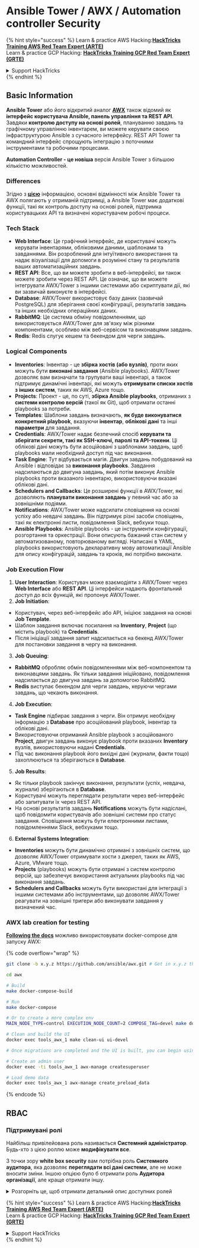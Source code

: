 # Ansible Tower / AWX / Automation controller Security

{% hint style="success" %}
Learn & practice AWS Hacking:<img src="../.gitbook/assets/image (1).png" alt="" data-size="line">[**HackTricks Training AWS Red Team Expert (ARTE)**](https://training.hacktricks.xyz/courses/arte)<img src="../.gitbook/assets/image (1).png" alt="" data-size="line">\
Learn & practice GCP Hacking: <img src="../.gitbook/assets/image (2).png" alt="" data-size="line">[**HackTricks Training GCP Red Team Expert (GRTE)**<img src="../.gitbook/assets/image (2).png" alt="" data-size="line">](https://training.hacktricks.xyz/courses/grte)

<details>

<summary>Support HackTricks</summary>

* Check the [**subscription plans**](https://github.com/sponsors/carlospolop)!
* **Join the** 💬 [**Discord group**](https://discord.gg/hRep4RUj7f) or the [**telegram group**](https://t.me/peass) or **follow** us on **Twitter** 🐦 [**@hacktricks\_live**](https://twitter.com/hacktricks\_live)**.**
* **Share hacking tricks by submitting PRs to the** [**HackTricks**](https://github.com/carlospolop/hacktricks) and [**HackTricks Cloud**](https://github.com/carlospolop/hacktricks-cloud) github repos.

</details>
{% endhint %}

## Basic Information

**Ansible Tower** або його відкритий аналог [**AWX**](https://github.com/ansible/awx) також відомий як **інтерфейс користувача Ansible, панель управління та REST API**. Завдяки **контролю доступу на основі ролей**, плануванню завдань та графічному управлінню інвентарем, ви можете керувати своєю інфраструктурою Ansible з сучасного інтерфейсу. REST API Tower та командний інтерфейс спрощують інтеграцію з поточними інструментами та робочими процесами.

**Automation Controller - це новіша** версія Ansible Tower з більшою кількістю можливостей.

### Differences

Згідно з [**цією**](https://blog.devops.dev/ansible-tower-vs-awx-under-the-hood-65cfec78db00) інформацією, основні відмінності між Ansible Tower та AWX полягають у отриманій підтримці, а Ansible Tower має додаткові функції, такі як контроль доступу на основі ролей, підтримка користувацьких API та визначені користувачем робочі процеси.

### Tech Stack

* **Web Interface**: Це графічний інтерфейс, де користувачі можуть керувати інвентарями, обліковими даними, шаблонами та завданнями. Він розроблений для інтуїтивного використання та надає візуалізації для допомоги в розумінні стану та результатів ваших автоматизаційних завдань.
* **REST API**: Все, що ви можете зробити в веб-інтерфейсі, ви також можете зробити через REST API. Це означає, що ви можете інтегрувати AWX/Tower з іншими системами або скриптувати дії, які ви зазвичай виконуєте в інтерфейсі.
* **Database**: AWX/Tower використовує базу даних (зазвичай PostgreSQL) для зберігання своєї конфігурації, результатів завдань та інших необхідних операційних даних.
* **RabbitMQ**: Це система обміну повідомленнями, що використовується AWX/Tower для зв'язку між різними компонентами, особливо між веб-сервісом та виконавцями завдань.
* **Redis**: Redis слугує кешем та бекендом для черги завдань.

### Logical Components

* **Inventories**: Інвентар - це **збірка хостів (або вузлів)**, проти яких можуть бути **виконані завдання** (Ansible playbooks). AWX/Tower дозволяє вам визначати та групувати ваші інвентарі, а також підтримує динамічні інвентарі, які можуть **отримувати списки хостів з інших систем**, таких як AWS, Azure тощо.
* **Projects**: Проект - це, по суті, **збірка Ansible playbooks**, отриманих з **системи контролю версій** (такої як Git), щоб отримати останні playbooks за потреби.
* **Templates**: Шаблони завдань визначають, **як буде виконуватися конкретний playbook**, вказуючи **інвентар**, **облікові дані** та інші **параметри** для завдання.
* **Credentials**: AWX/Tower надає безпечний спосіб **керувати та зберігати секрети, такі як SSH-ключі, паролі та API-токени**. Ці облікові дані можуть бути асоційовані з шаблонами завдань, щоб playbooks мали необхідний доступ під час виконання.
* **Task Engine**: Тут відбувається магія. Двигун завдань побудований на Ansible і відповідає за **виконання playbooks**. Завдання надсилаються до двигуна завдань, який потім виконує Ansible playbooks проти вказаного інвентарю, використовуючи вказані облікові дані.
* **Schedulers and Callbacks**: Це розширені функції в AWX/Tower, які дозволяють **планувати виконання завдань** у певний час або за зовнішніми подіями.
* **Notifications**: AWX/Tower може надсилати сповіщення на основі успіху або невдачі завдань. Він підтримує різні засоби сповіщень, такі як електронні листи, повідомлення Slack, вебхуки тощо.
* **Ansible Playbooks**: Ansible playbooks - це інструменти конфігурації, розгортання та оркестрації. Вони описують бажаний стан систем у автоматизованому, повторюваному вигляді. Написані в YAML, playbooks використовують декларативну мову автоматизації Ansible для опису конфігурацій, завдань та кроків, які потрібно виконати.

### Job Execution Flow

1. **User Interaction**: Користувач може взаємодіяти з AWX/Tower через **Web Interface** або **REST API**. Ці інтерфейси надають фронтальний доступ до всіх функцій, які пропонує AWX/Tower.
2. **Job Initiation**:
* Користувач, через веб-інтерфейс або API, ініціює завдання на основі **Job Template**.
* Шаблон завдання включає посилання на **Inventory**, **Project** (що містить playbook) та **Credentials**.
* Після ініціації завдання запит надсилається на бекенд AWX/Tower для постановки завдання в чергу на виконання.
3. **Job Queuing**:
* **RabbitMQ** обробляє обмін повідомленнями між веб-компонентом та виконавцями завдань. Як тільки завдання ініційовано, повідомлення надсилається до двигуна завдань за допомогою RabbitMQ.
* **Redis** виступає бекендом для черги завдань, керуючи чергами завдань, що чекають виконання.
4. **Job Execution**:
* **Task Engine** підбирає завдання з черги. Він отримує необхідну інформацію з **Database** про асоційований playbook, інвентар та облікові дані.
* Використовуючи отриманий Ansible playbook з асоційованого **Project**, двигун завдань виконує playbook проти вказаних **Inventory** вузлів, використовуючи надані **Credentials**.
* Під час виконання playbook його вихідні дані (журнали, факти тощо) захоплюються та зберігаються в **Database**.
5. **Job Results**:
* Як тільки playbook закінчує виконання, результати (успіх, невдача, журнали) зберігаються в **Database**.
* Користувачі можуть переглядати результати через веб-інтерфейс або запитувати їх через REST API.
* На основі результатів завдань **Notifications** можуть бути надіслані, щоб повідомити користувачів або зовнішні системи про статус завдання. Сповіщення можуть бути електронними листами, повідомленнями Slack, вебхуками тощо.
6. **External Systems Integration**:
* **Inventories** можуть бути динамічно отримані з зовнішніх систем, що дозволяє AWX/Tower отримувати хости з джерел, таких як AWS, Azure, VMware тощо.
* **Projects** (playbooks) можуть бути отримані з систем контролю версій, що забезпечує використання актуальних playbooks під час виконання завдань.
* **Schedulers and Callbacks** можуть бути використані для інтеграції з іншими системами або інструментами, що дозволяє AWX/Tower реагувати на зовнішні тригери або виконувати завдання у визначений час.

### AWX lab creation for testing

[**Following the docs**](https://github.com/ansible/awx/blob/devel/tools/docker-compose/README.md) можливо використовувати docker-compose для запуску AWX:

{% code overflow="wrap" %}
```bash
git clone -b x.y.z https://github.com/ansible/awx.git # Get in x.y.z the latest release version

cd awx

# Build
make docker-compose-build

# Run
make docker-compose

# Or to create a more complex env
MAIN_NODE_TYPE=control EXECUTION_NODE_COUNT=2 COMPOSE_TAG=devel make docker-compose

# Clean and build the UI
docker exec tools_awx_1 make clean-ui ui-devel

# Once migrations are completed and the UI is built, you can begin using AWX. The UI can be reached in your browser at https://localhost:8043/#/home, and the API can be found at https://localhost:8043/api/v2.

# Create an admin user
docker exec -ti tools_awx_1 awx-manage createsuperuser

# Load demo data
docker exec tools_awx_1 awx-manage create_preload_data
```
{% endcode %}

## RBAC

### Підтримувані ролі

Найбільш привілейована роль називається **Системний адміністратор**. Будь-хто з цією роллю може **модифікувати все**.

З точки зору **white box security** вам потрібна роль **Системного аудитора**, яка дозволяє **переглядати всі дані системи**, але не може вносити зміни. Іншою опцією було б отримати роль **Аудитора організації**, але краще отримати іншу.

<details>

<summary>Розгорніть це, щоб отримати детальний опис доступних ролей</summary>

1. **Системний адміністратор**:
* Це роль суперкористувача з дозволами на доступ і модифікацію будь-якого ресурсу в системі.
* Вони можуть керувати всіма організаціями, командами, проектами, інвентарями, шаблонами завдань тощо.
2. **Системний аудитор**:
* Користувачі з цією роллю можуть переглядати всі дані системи, але не можуть вносити зміни.
* Ця роль призначена для дотримання норм і контролю.
3. **Ролі організації**:
* **Адміністратор**: Повний контроль над ресурсами організації.
* **Аудитор**: Доступ лише для перегляду ресурсів організації.
* **Член**: Основне членство в організації без конкретних дозволів.
* **Виконати**: Може виконувати шаблони завдань в організації.
* **Читати**: Може переглядати ресурси організації.
4. **Ролі проекту**:
* **Адміністратор**: Може керувати і модифікувати проект.
* **Використовувати**: Може використовувати проект у шаблоні завдання.
* **Оновити**: Може оновити проект за допомогою SCM (системи контролю версій).
5. **Ролі інвентарю**:
* **Адміністратор**: Може керувати і модифікувати інвентар.
* **Ad Hoc**: Може виконувати команди ad hoc на інвентарі.
* **Оновити**: Може оновити джерело інвентарю.
* **Використовувати**: Може використовувати інвентар у шаблоні завдання.
* **Читати**: Доступ лише для перегляду.
6. **Ролі шаблону завдання**:
* **Адміністратор**: Може керувати і модифікувати шаблон завдання.
* **Виконати**: Може виконувати завдання.
* **Читати**: Доступ лише для перегляду.
7. **Ролі облікових даних**:
* **Адміністратор**: Може керувати і модифікувати облікові дані.
* **Використовувати**: Може використовувати облікові дані в шаблонах завдань або інших відповідних ресурсах.
* **Читати**: Доступ лише для перегляду.
8. **Ролі команди**:
* **Член**: Частина команди, але без конкретних дозволів.
* **Адміністратор**: Може керувати членами команди та пов'язаними ресурсами.
9. **Ролі робочого процесу**:
* **Адміністратор**: Може керувати і модифікувати робочий процес.
* **Виконати**: Може виконувати робочий процес.
* **Читати**: Доступ лише для перегляду.

</details>

{% hint style="success" %}
Learn & practice AWS Hacking:<img src="../.gitbook/assets/image (1).png" alt="" data-size="line">[**HackTricks Training AWS Red Team Expert (ARTE)**](https://training.hacktricks.xyz/courses/arte)<img src="../.gitbook/assets/image (1).png" alt="" data-size="line">\
Learn & practice GCP Hacking: <img src="../.gitbook/assets/image (2).png" alt="" data-size="line">[**HackTricks Training GCP Red Team Expert (GRTE)**<img src="../.gitbook/assets/image (2).png" alt="" data-size="line">](https://training.hacktricks.xyz/courses/grte)

<details>

<summary>Support HackTricks</summary>

* Check the [**subscription plans**](https://github.com/sponsors/carlospolop)!
* **Join the** 💬 [**Discord group**](https://discord.gg/hRep4RUj7f) or the [**telegram group**](https://t.me/peass) or **follow** us on **Twitter** 🐦 [**@hacktricks\_live**](https://twitter.com/hacktricks\_live)**.**
* **Share hacking tricks by submitting PRs to the** [**HackTricks**](https://github.com/carlospolop/hacktricks) and [**HackTricks Cloud**](https://github.com/carlospolop/hacktricks-cloud) github repos.

</details>
{% endhint %}
